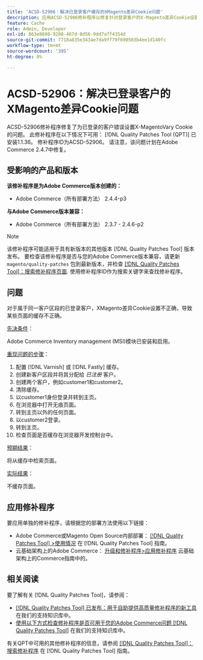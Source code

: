 ```yaml
---
title: 'ACSD-52906：解决已登录客户缓存的XMagento差异Cookie问题'
description: 应用ACSD-52906修补程序以修复针对登录客户的X-Magento差异Cookie设置不正确的Adobe Commerce问题。
feature: Cache
role: Admin, Developer
exl-id: 863e0808-9208-467d-8d56-9dd7a7f4354d
source-git-commit: 7718a835e343ae7da9ff79f690503b4ee1d140fc
workflow-type: tm+mt
source-wordcount: '395'
ht-degree: 0%

---
```


# ACSD-52906：解决已登录客户的XMagento差异Cookie问题

ACSD-52906修补程序修复了为已登录的客户错误设置X-MagentoVary Cookie的问题。 此修补程序在以下情况下可用： [!DNL Quality Patches Tool (QPT)] 已安装1.1.36。 修补程序ID为ACSD-52906。 请注意，该问题计划在Adobe Commerce 2.4.7中修复。

## 受影响的产品和版本

**该修补程序是为Adobe Commerce版本创建的：**

* Adobe Commerce（所有部署方法） 2.4.4-p3

**与Adobe Commerce版本兼容：**

* Adobe Commerce（所有部署方法） 2.3.7 - 2.4.6-p2

>[!NOTE]
>
>该修补程序可能适用于具有新版本的其他版本 [!DNL Quality Patches Tool] 版本发布。 要检查该修补程序是否与您的Adobe Commerce版本兼容，请更新 `magento/quality-patches` 包到最新版本，并检查 [[!DNL Quality Patches Tool]：搜索修补程序页面](https://experienceleague.adobe.com/tools/commerce-quality-patches/index.html). 使用修补程序ID作为搜索关键字来查找修补程序。

## 问题

对于属于同一客户区段的已登录客户，XMagento差异Cookie设置不正确，导致某些页面的缓存不正确。

<u>先决条件</u>：

Adobe Commerce Inventory management (MSI)模块已安装和启用。

<u>重现问题的步骤</u>：

1. 配置 [!DNL Varnish] 或 [!DNL Fastly] 缓存。
1. 创建新客户区段并将其分配给 *已注册* 客户。
1. 创建两个客户，例如customer1和customer2。
1. 清除缓存。
1. 以customer1身份登录并转到主页。
1. 在浏览器中打开无痕页面。
1. 转到主页以外的任何页面。
1. 以customer2登录。
1. 转到主页。
1. 检查页面是否缓存在浏览器开发控制台中。

<u>预期结果</u>：

将从缓存中检索页面。

<u>实际结果</u>：

不缓存页面。

## 应用修补程序

要应用单独的修补程序，请根据您的部署方法使用以下链接：

* Adobe Commerce或Magento Open Source内部部署： [[!DNL Quality Patches Tool] >使用情况](https://experienceleague.adobe.com/docs/commerce-operations/tools/quality-patches-tool/usage.html) 在 [!DNL Quality Patches Tool] 指南。
* 云基础架构上的Adobe Commerce： [升级和修补程序>应用修补程序](https://experienceleague.adobe.com/docs/commerce-cloud-service/user-guide/develop/upgrade/apply-patches.html) 云基础架构上的Commerce指南中的。

## 相关阅读

要了解有关 [!DNL Quality Patches Tool]，请参阅：

* [[!DNL Quality Patches Tool] 已发布：用于自助提供高质量修补程序的新工具](/help/announcements/adobe-commerce-announcements/magento-quality-patches-released-new-tool-to-self-serve-quality-patches.md) 在我们的支持知识库中。
* [使用以下方式检查修补程序是否可用于您的Adobe Commerce问题 [!DNL Quality Patches Tool]](/help/support-tools/patches-available-in-qpt-tool/check-patch-for-magento-issue-with-magento-quality-patches.md) 在我们的支持知识库中。

有关QPT中可用的其他修补程序的信息，请参阅 [[!DNL Quality Patches Tool]：搜索修补程序](https://experienceleague.adobe.com/tools/commerce-quality-patches/index.html) 在 [!DNL Quality Patches Tool] 指南。
